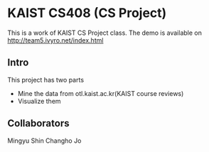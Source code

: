 # KAIST CS408 (CS Project)

This is a work of KAIST CS Project class. 
The demo is available on http://team5.ivyro.net/index.html
## Intro

This project has two parts
- Mine the data from otl.kaist.ac.kr(KAIST course reviews)
- Visualize them

## Collaborators

Mingyu Shin
Changho Jo
